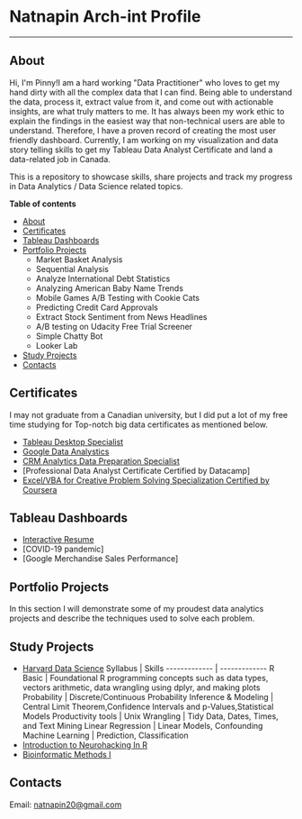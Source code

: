 # Natnapin Arch-int Profile <a name="TOP"></a>
---

## About <a name="about"></a> 
Hi, I'm Pinny!I am a hard working "Data Practitioner" who loves to get my hand dirty with all the complex data that I can find. Being able to understand the data, process it, extract value from it, and come out with actionable insights, are what truly matters to me. It has always been my work ethic to explain the findings in the easiest way that non-technical users are able to understand. Therefore, I have a proven record of creating the most user friendly dashboard. Currently, I am working on my visualization and data story telling skills to get my Tableau Data Analyst Certificate and land a data-related job in Canada. 

This is a repository to showcase skills, share projects and track my progress in Data Analytics / Data Science related topics.

**Table of contents**
  * [About](#about)
  * [Certificates](#certificates)
  * [Tableau Dashboards](#tableau-vizzes)
  * [Portfolio Projects](#portfolio-project)
    * Market Basket Analysis
    * Sequential Analysis
    * Analyze International Debt Statistics
    * Analyzing American Baby Name Trends
    * Mobile Games A/B Testing with Cookie Cats
    * Predicting Credit Card Approvals
    * Extract Stock Sentiment from News Headlines
    * A/B testing on Udacity Free Trial Screener
    * Simple Chatty Bot
    * Looker Lab
  * [Study Projects](#study-project)
  * [Contacts](#contact)

## Certificates <a name="certificates"></a>    
I may not graduate from a Canadian university, but I did put a lot of my free time studying for Top-notch big data certificates as mentioned below.  
 * [Tableau Desktop Specialist](https://www.credly.com/badges/b4d09a7b-5b61-4af2-80e5-e736ece7017b/public_url)
 * [Google Data Analystics](https://www.credly.com/badges/d25963e3-104a-43f0-84d1-7ddb968a730a/public_url)
 * [CRM Analytics Data Preparation Specialist](https://trailblazer.me/id/narchint)
 * [Professional Data Analyst Certificate Certified by Datacamp]
 * [Excel/VBA for Creative Problem Solving Specialization Certified by Coursera](https://coursera.org/share/e247bf2671fbbdd021ee038beacb0e39)

## Tableau Dashboards <a name="tableau-vizzes"></a>   
 * [Interactive Resume](https://public.tableau.com/app/profile/natnapin.arch.int/viz/NATNAPIN-INTERACTIVERESUME/Dashboard13)
 * [COVID-19 pandemic]
 * [Google Merchandise Sales Performance]
 
## Portfolio Projects <a name="portfolio-project"></a> 
In this section I will demonstrate some of my proudest data analytics projects and describe the techniques used to solve each problem.

## Study Projects <a name="study-project"></a> 
 * [Harvard Data Science](https://courses.edx.org/certificates/763db212457541059ef1c96e770e9572)
   Syllabus | Skills 
   ------------- | -------------
   R Basic  | Foundational R programming concepts such as data types, vectors arithmetic, data wrangling using dplyr, and making plots
   Probability | Discrete/Continuous Probability
   Inference & Modeling | Central Limit Theorem,Confidence Intervals and p-Values,Statistical Models
   Productivity tools | Unix
   Wrangling | Tidy Data, Dates, Times, and Text Mining
   Linear Regression | Linear Models, Confounding
   Machine Learning | Prediction, Classification
 * [Introduction to Neurohacking In R](https://coursera.org/share/cc6f39501d6e1abe035f6256415d76f5)
 * [Bioinformatic Methods I](https://coursera.org/share/f340bfa01225601624320946c52811a6)

## Contacts <a name="contact"></a>    
Email: natnapin20@gmail.com
